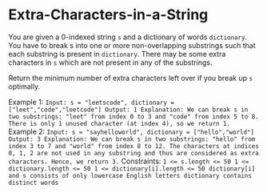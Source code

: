 # Extra-Characters-in-a-String

You are given a 0-indexed string `s` and a dictionary of words `dictionary`. You have to break s into one or more non-overlapping substrings such that each substring is present in `dictionary`. There may be some extra characters in `s` which are not present in any of the substrings.

Return the minimum number of extra characters left over if you break up `s` optimally.

 

Example 1:
`
Input: s = "leetscode", dictionary = ["leet","code","leetcode"]
Output: 1
Explanation: We can break s in two substrings: "leet" from index 0 to 3 and "code" from index 5 to 8. There is only 1 unused character (at index 4), so we return 1.
`
Example 2:
`
Input: s = "sayhelloworld", dictionary = ["hello","world"]
Output: 3
Explanation: We can break s in two substrings: "hello" from index 3 to 7 and "world" from index 8 to 12. The characters at indices 0, 1, 2 are not used in any substring and thus are considered as extra characters. Hence, we return 3.
` 
Constraints:
`
1 <= s.length <= 50
1 <= dictionary.length <= 50
1 <= dictionary[i].length <= 50
dictionary[i] and s consists of only lowercase English letters
dictionary contains distinct words
`

